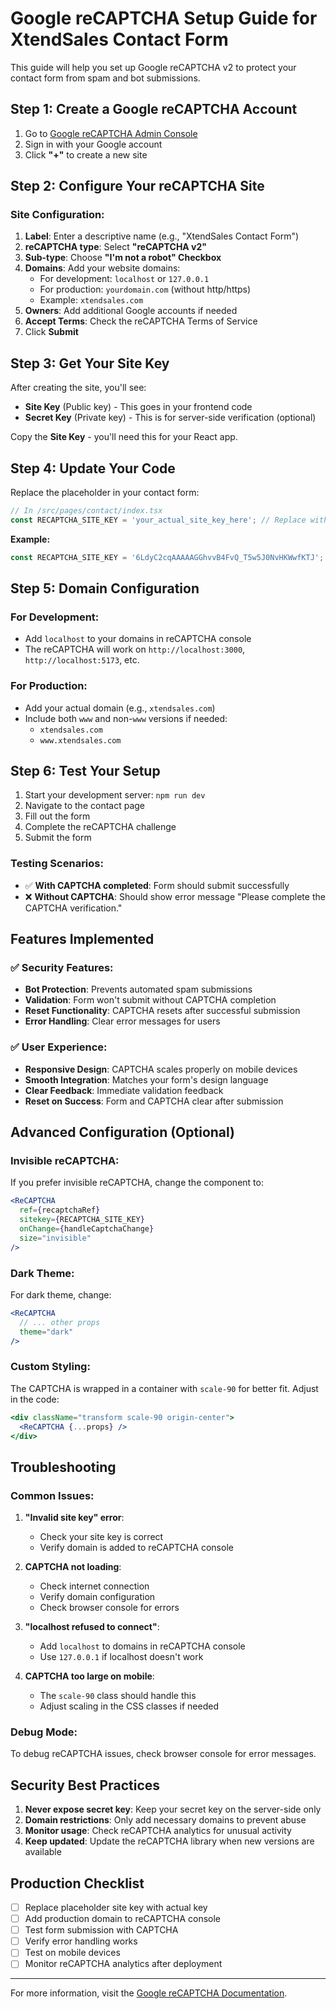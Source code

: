 # Google reCAPTCHA Setup Guide for XtendSales Contact Form

This guide will help you set up Google reCAPTCHA v2 to protect your contact form from spam and bot submissions.

## Step 1: Create a Google reCAPTCHA Account

1. Go to [Google reCAPTCHA Admin Console](https://www.google.com/recaptcha/admin/create)
2. Sign in with your Google account
3. Click **"+"** to create a new site

## Step 2: Configure Your reCAPTCHA Site

### Site Configuration:

1. **Label**: Enter a descriptive name (e.g., "XtendSales Contact Form")
2. **reCAPTCHA type**: Select **"reCAPTCHA v2"**
3. **Sub-type**: Choose **"I'm not a robot" Checkbox**
4. **Domains**: Add your website domains:
   - For development: `localhost` or `127.0.0.1`
   - For production: `yourdomain.com` (without http/https)
   - Example: `xtendsales.com`
5. **Owners**: Add additional Google accounts if needed
6. **Accept Terms**: Check the reCAPTCHA Terms of Service
7. Click **Submit**

## Step 3: Get Your Site Key

After creating the site, you'll see:

- **Site Key** (Public key) - This goes in your frontend code
- **Secret Key** (Private key) - This is for server-side verification (optional)

Copy the **Site Key** - you'll need this for your React app.

## Step 4: Update Your Code

Replace the placeholder in your contact form:

```typescript
// In /src/pages/contact/index.tsx
const RECAPTCHA_SITE_KEY = 'your_actual_site_key_here'; // Replace with your Site Key
```

**Example:**

```typescript
const RECAPTCHA_SITE_KEY = '6LdyC2cqAAAAAGGhvvB4FvQ_T5w5J0NvHKWwfKTJ';
```

## Step 5: Domain Configuration

### For Development:

- Add `localhost` to your domains in reCAPTCHA console
- The reCAPTCHA will work on `http://localhost:3000`, `http://localhost:5173`, etc.

### For Production:

- Add your actual domain (e.g., `xtendsales.com`)
- Include both `www` and non-`www` versions if needed:
  - `xtendsales.com`
  - `www.xtendsales.com`

## Step 6: Test Your Setup

1. Start your development server: `npm run dev`
2. Navigate to the contact page
3. Fill out the form
4. Complete the reCAPTCHA challenge
5. Submit the form

### Testing Scenarios:

- ✅ **With CAPTCHA completed**: Form should submit successfully
- ❌ **Without CAPTCHA**: Should show error message "Please complete the CAPTCHA verification."

## Features Implemented

### ✅ **Security Features:**

- **Bot Protection**: Prevents automated spam submissions
- **Validation**: Form won't submit without CAPTCHA completion
- **Reset Functionality**: CAPTCHA resets after successful submission
- **Error Handling**: Clear error messages for users

### ✅ **User Experience:**

- **Responsive Design**: CAPTCHA scales properly on mobile devices
- **Smooth Integration**: Matches your form's design language
- **Clear Feedback**: Immediate validation feedback
- **Reset on Success**: Form and CAPTCHA clear after submission

## Advanced Configuration (Optional)

### Invisible reCAPTCHA:

If you prefer invisible reCAPTCHA, change the component to:

```jsx
<ReCAPTCHA
  ref={recaptchaRef}
  sitekey={RECAPTCHA_SITE_KEY}
  onChange={handleCaptchaChange}
  size="invisible"
/>
```

### Dark Theme:

For dark theme, change:

```jsx
<ReCAPTCHA
  // ... other props
  theme="dark"
/>
```

### Custom Styling:

The CAPTCHA is wrapped in a container with `scale-90` for better fit. Adjust in the code:

```jsx
<div className="transform scale-90 origin-center">
  <ReCAPTCHA {...props} />
</div>
```

## Troubleshooting

### Common Issues:

1. **"Invalid site key" error**:

   - Check your site key is correct
   - Verify domain is added to reCAPTCHA console

2. **CAPTCHA not loading**:

   - Check internet connection
   - Verify domain configuration
   - Check browser console for errors

3. **"localhost refused to connect"**:

   - Add `localhost` to domains in reCAPTCHA console
   - Use `127.0.0.1` if localhost doesn't work

4. **CAPTCHA too large on mobile**:
   - The `scale-90` class should handle this
   - Adjust scaling in the CSS classes if needed

### Debug Mode:

To debug reCAPTCHA issues, check browser console for error messages.

## Security Best Practices

1. **Never expose secret key**: Keep your secret key on the server-side only
2. **Domain restrictions**: Only add necessary domains to prevent abuse
3. **Monitor usage**: Check reCAPTCHA analytics for unusual activity
4. **Keep updated**: Update the reCAPTCHA library when new versions are available

## Production Checklist

- [ ] Replace placeholder site key with actual key
- [ ] Add production domain to reCAPTCHA console
- [ ] Test form submission with CAPTCHA
- [ ] Verify error handling works
- [ ] Test on mobile devices
- [ ] Monitor reCAPTCHA analytics after deployment

---

For more information, visit the [Google reCAPTCHA Documentation](https://developers.google.com/recaptcha/docs/display).
